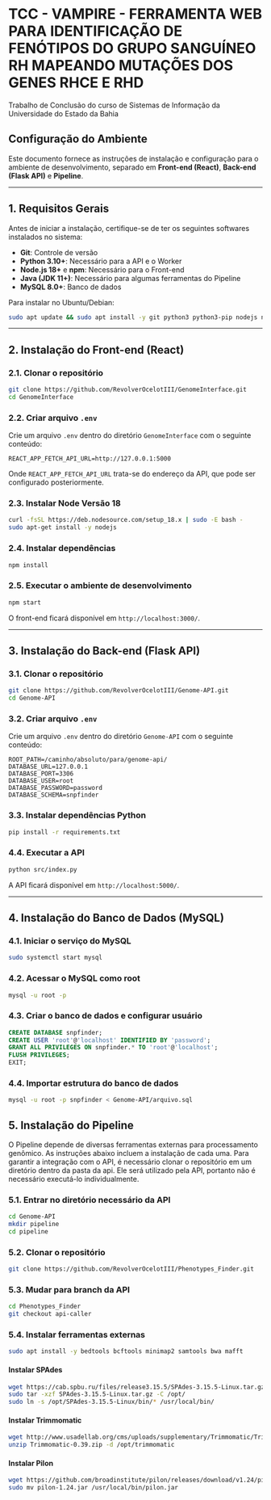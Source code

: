 # TCC - VAMPIRE - FERRAMENTA WEB PARA IDENTIFICAÇÃO DE FENÓTIPOS DO GRUPO SANGUÍNEO RH MAPEANDO MUTAÇÕES DOS GENES RHCE E RHD
Trabalho de Conclusão do curso de Sistemas de Informação da Universidade do Estado da Bahia

## Configuração do Ambiente

Este documento fornece as instruções de instalação e configuração para o ambiente de desenvolvimento, separado em **Front-end (React)**, **Back-end (Flask API)** e **Pipeline**.

---

## 1. Requisitos Gerais
Antes de iniciar a instalação, certifique-se de ter os seguintes softwares instalados no sistema:

- **Git**: Controle de versão
- **Python 3.10+**: Necessário para a API e o Worker
- **Node.js 18+** e **npm**: Necessário para o Front-end
- **Java (JDK 11+)**: Necessário para algumas ferramentas do Pipeline
- **MySQL 8.0+**: Banco de dados

Para instalar no Ubuntu/Debian:
```bash
sudo apt update && sudo apt install -y git python3 python3-pip nodejs npm default-jdk mysql-server
```


---

## 2. Instalação do Front-end (React)

### 2.1. Clonar o repositório
```bash
git clone https://github.com/RevolverOcelotIII/GenomeInterface.git
cd GenomeInterface
```

### 2.2. Criar arquivo `.env`
Crie um arquivo `.env` dentro do diretório `GenomeInterface` com o seguinte conteúdo:

```env
REACT_APP_FETCH_API_URL=http://127.0.0.1:5000
```
Onde `REACT_APP_FETCH_API_URL` trata-se do endereço da API, que pode ser configurado posteriormente.

### 2.3. Instalar Node Versão 18
```bash
curl -fsSL https://deb.nodesource.com/setup_18.x | sudo -E bash -
sudo apt-get install -y nodejs
```


### 2.4. Instalar dependências
```bash
npm install
```

### 2.5. Executar o ambiente de desenvolvimento
```bash
npm start
```

O front-end ficará disponível em `http://localhost:3000/`.

---

## 3. Instalação do Back-end (Flask API)

### 3.1. Clonar o repositório
```bash
git clone https://github.com/RevolverOcelotIII/Genome-API.git
cd Genome-API
```

### 3.2. Criar arquivo `.env`
Crie um arquivo `.env` dentro do diretório `Genome-API` com o seguinte conteúdo:

```env
ROOT_PATH=/caminho/absoluto/para/genome-api/
DATABASE_URL=127.0.0.1
DATABASE_PORT=3306
DATABASE_USER=root
DATABASE_PASSWORD=password
DATABASE_SCHEMA=snpfinder
```

### 3.3. Instalar dependências Python
```bash
pip install -r requirements.txt
```

### 4.4. Executar a API
```bash
python src/index.py  
```

A API ficará disponível em `http://localhost:5000/`.

---

## 4. Instalação do Banco de Dados (MySQL)

### 4.1. Iniciar o serviço do MySQL
```bash
sudo systemctl start mysql
```

### 4.2. Acessar o MySQL como root
```bash
mysql -u root -p
```

### 4.3. Criar o banco de dados e configurar usuário
```sql
CREATE DATABASE snpfinder;
CREATE USER 'root'@'localhost' IDENTIFIED BY 'password';
GRANT ALL PRIVILEGES ON snpfinder.* TO 'root'@'localhost';
FLUSH PRIVILEGES;
EXIT;
```

### 4.4. Importar estrutura do banco de dados
```bash
mysql -u root -p snpfinder < Genome-API/arquivo.sql
```

## 5. Instalação do Pipeline

O Pipeline depende de diversas ferramentas externas para processamento genômico. As instruções abaixo incluem a instalação de cada uma. Para garantir a integração com o API, é necessário clonar o repositório em um diretório dentro da pasta da api. Ele será utilizado pela API, portanto não é necessário executá-lo individualmente.

### 5.1. Entrar no diretório necessário da API

```bash
cd Genome-API
mkdir pipeline
cd pipeline
```

### 5.2. Clonar o repositório
```bash
git clone https://github.com/RevolverOcelotIII/Phenotypes_Finder.git
```

### 5.3. Mudar para branch da API
```bash
cd Phenotypes_Finder
git checkout api-caller
```

### 5.4. Instalar ferramentas externas
```bash
sudo apt install -y bedtools bcftools minimap2 samtools bwa mafft
```

#### Instalar SPAdes
```bash
wget https://cab.spbu.ru/files/release3.15.5/SPAdes-3.15.5-Linux.tar.gz
sudo tar -xzf SPAdes-3.15.5-Linux.tar.gz -C /opt/
sudo ln -s /opt/SPAdes-3.15.5-Linux/bin/* /usr/local/bin/
```

#### Instalar Trimmomatic
```bash
wget http://www.usadellab.org/cms/uploads/supplementary/Trimmomatic/Trimmomatic-0.39.zip
unzip Trimmomatic-0.39.zip -d /opt/trimmomatic
```

#### Instalar Pilon
```bash
wget https://github.com/broadinstitute/pilon/releases/download/v1.24/pilon-1.24.jar
sudo mv pilon-1.24.jar /usr/local/bin/pilon.jar
```



